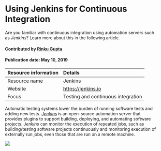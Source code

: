 # Using Jenkins for Continuous Integration
<!-- deck text start --> 
Are you familiar with continuous integration using automation servers such as *Jenkins*? Learn more about this in the following article. 
<!-- deck text end --> 

#### Contributed by [Rinku Gupta](http://github.com/rinkug "Rinku Gupta")
#### Publication date: May 10, 2019

Resource information | Details 
:--- | :--- 
Resource name | Jenkins
Website | https://jenkins.io
Focus | Testing and continuous integration

Automatic testing systems lower the burden of running software tests and adding new tests. *[Jenkins](https://jenkins.io/ "Jenkins Homepage")* is an open-source automation server that provides plugins to support building, deploying, and automating software projects. *Jenkins* can monitor the execution of repeated jobs, such as building/testing software projects continuously and monitoring execution of externally run jobs, even those that are run on a remote machine.

<img src='https://github.com/betterscientificsoftware/images/raw/master/Logo-class-jenkins.png' class='logo' />

<!---
Publish: yes
Categories: reliability
Topics: testing, continuous integration testing
Tags: tool
Level: 2
Prerequisites: defaults
Aggregate: none
--->
